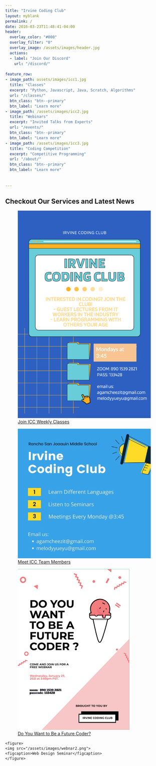 ```yaml
---
title: "Irvine Coding Club"
layout: myblank
permalink: /
date: 2016-03-23T11:48:41-04:00
header:
  overlay_color: "#000"
  overlay_filter: "0"
  overlay_image: /assets/images/header.jpg
  actions:
  - label: "Join Our Discord"
    url: "/discord/"

feature_row:
- image_path: assets/images/icc1.jpg
  title: "Classes"
  excerpt: "Python, Javascript, Java, Scratch, Algorithms"
  url: "/classes/"
  btn_class: "btn--primary"
  btn_label: "Learn more"
- image_path: /assets/images/icc2.jpg
  title: "Webinars"
  excerpt: "Invited Talks from Experts"
  url: "/events/"
  btn_class: "btn--primary"
  btn_label: "Learn more"
- image_path: /assets/images/icc3.jpg
  title: "Coding Competition"
  excerpt: "Competitive Programming"
  url: "/about/"
  btn_class: "btn--primary"
  btn_label: "Learn more"


---
```


<div class="col-lg-12 text-center">
          <h2 class="section-heading text-uppercase">Checkout Our Services and Latest News</h2>
</div>

  <div id="columns">
  <figure>
    <a href="/classes">
  <img src="/assets/images/iccmeet.png">
  <figcaption>Join ICC Weekly Classes</figcaption>
  </a>
  </figure>

  <div id="columns">
  <figure>
      <a href="/about">
  <img src="/assets/images/iccmeet2.png">
  <figcaption>Meet ICC Team Members</figcaption>
  </a>
  </figure>


  <figure>
  <a href="/assets/docs/webinar1.pdf">
  <img src="/assets/images/webinar1.png">
  <figcaption>Do You Want to Be a Future Coder?</figcaption>
  </a>
  </figure>

  	<figure>
  	<img src="/assets/images/webnar2.png">
  	<figcaption>Web Design Seminar</figcaption>
  	</figure>
  </div>
